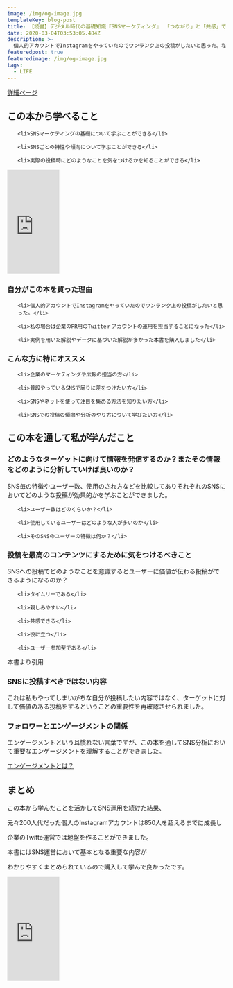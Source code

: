 ```yaml
---
image: /img/og-image.jpg
templateKey: blog-post
title: 【読書】デジタル時代の基礎知識『SNSマーケティング』 「つながり」と「共感」で利益を生み出す新しいルール
date: 2020-03-04T03:53:05.484Z
description: >-
  個人的アカウントでInstagramをやっていたのでワンランク上の投稿がしたいと思った。私の場合は企業のPR用のTwitteｒアカウントの運用を担当することになった。実例を用いた解説やデータに基づいた解説が多かった本書を購入しました。
featuredpost: true
featuredimage: /img/og-image.jpg
tags:
  - LIFE
---
```

<span class="color-button01-big"><a href="#">詳細ページ</a></span><h2>この本から学べること</h2>

<div class="simple-box1"><p>

<ul>

	<li>SNSマーケティングの基礎について学ぶことができる</li>

	<li>SNSごとの特性や傾向について学ぶことができる</li>

	<li>実際の投稿時にどのようなことを気をつけるかを知ることができる</li>

</ul>

</p></div>

<iframe style="width:120px;height:240px;" marginwidth="0" marginheight="0" scrolling="no" frameborder="0" src="https://rcm-fe.amazon-adsystem.com/e/cm?ref=qf_sp_asin_til&t=genki001-22&m=amazon&o=9&p=8&l=as1&IS2=1&detail=1&asins=4798155349&linkId=a1120b9feb3addaa6f13f050c90a75c0&bc1=000000&lt1=_blank&fc1=333333&lc1=0066c0&bg1=ffffff&f=ifr">

\    </iframe>

<h3>自分がこの本を買った理由</h3>

<div class="simple-box8"><p>

<ul>

	<li>個人的アカウントでInstagramをやっていたのでワンランク上の投稿がしたいと思った。</li>

	<li>私の場合は企業のPR用のTwitteｒアカウントの運用を担当することになった</li>

	<li>実例を用いた解説やデータに基づいた解説が多かった本書を購入しました</li>

</ul>

</div>



<h3>こんな方に特にオススメ</h3>

<div class="concept-box5"><p>

<ul>

	<li>企業のマーケティングや広報の担当の方</li>

	<li>普段やっているSNSで周りに差をつけたい方</li>

	<li>SNSやネットを使って注目を集める方法を知りたい方</li>

	<li>SNSでの投稿の傾向や分析のやり方について学びたい方</li>



</ul>

</p></div>



<h2>この本を通して私が学んだこと</h2>

<h3>どのようなターゲットに向けて情報を発信するのか？またその情報をどのように分析していけば良いのか？</h3>

SNS毎の特徴やユーザー数、使用のされ方などを比較してありそれぞれのSNSにおいてどのような投稿が効果的かを学ぶことができました。

<ul>

	<li>ユーザー数はどのくらいか？</li>

	<li>使用しているユーザーはどのような人が多いのか</li>

	<li>そのSNSのユーザーの特徴は何か？</li>



</ul>







<h3>投稿を最高のコンテンツにするために気をつけるべきこと</h3>

SNSへの投稿でどのようなことを意識するとユーザーに価値が伝わる投稿ができるようになるのか？

<div class="concept-box1"><p>

<ol>

	<li>タイムリーである</li>

	<li>親しみやすい</li>

	<li>共感できる</li>

	<li>役に立つ</li>

	<li>ユーザー参加型である</li>



</ol>

</p>本書より引用</div>

<h3>SNSに投稿すべきではない内容</h3>

これは私もやってしまいがちな自分が投稿したい内容ではなく、ターゲットに対して価値のある投稿をするということの重要性を再確認させられました。

<h3>フォロワーとエンゲージメントの関係</h3>

エンゲージメントという耳慣れない言葉ですが、この本を通してSNS分析において重要なエンゲージメントを理解することができました。

<a href="https://ferret-plus.com/933">エンゲージメントとは？</a>



<h2>まとめ</h2>

この本から学んだことを活かしてSNS運用を続けた結果、

元々200人代だった個人のInstagramアカウントは850人を超えるまでに成長し

企業のTwitte運営では地盤を作ることができました。



本書にはSNS運営において基本となる重要な内容が

わかりやすくまとめられているので購入して学んで良かったです。



<iframe style="width:120px;height:240px;" marginwidth="0" marginheight="0" scrolling="no" frameborder="0" src="https://rcm-fe.amazon-adsystem.com/e/cm?ref=qf_sp_asin_til&t=genki001-22&m=amazon&o=9&p=8&l=as1&IS2=1&detail=1&asins=4798155349&linkId=a1120b9feb3addaa6f13f050c90a75c0&bc1=000000&lt1=_blank&fc1=333333&lc1=0066c0&bg1=ffffff&f=ifr">

\    </iframe>
